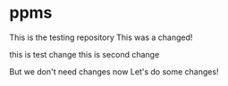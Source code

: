 # ppms
This is the testing repository
This was a changed!

this is test change
this is second change

But we don't need changes now
Let's do some changes!